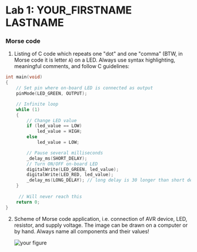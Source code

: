 # Lab 1: YOUR_FIRSTNAME LASTNAME

### Morse code

1. Listing of C code which repeats one "dot" and one "comma" (BTW, in Morse code it is letter `A`) on a LED. Always use syntax highlighting, meaningful comments, and follow C guidelines:

```c
int main(void)
{
    // Set pin where on-board LED is connected as output
    pinMode(LED_GREEN, OUTPUT);

    // Infinite loop
    while (1)
    {
        // Change LED value
        if (led_value == LOW)
            led_value = HIGH;
        else
            led_value = LOW;

        // Pause several milliseconds
        _delay_ms(SHORT_DELAY);
        // Turn ON/OFF on-board LED
        digitalWrite(LED_GREEN, led_value);
        digitalWrite(LED_RED, led_value); 
        _delay_ms(LONG_DELAY); // long delay is 30 longer than short delay
    }
    
     // Will never reach this
    return 0;
}
```

2. Scheme of Morse code application, i.e. connection of AVR device, LED, resistor, and supply voltage. The image can be drawn on a computer or by hand. Always name all components and their values!

   ![your figure](images/circuit.svg)
